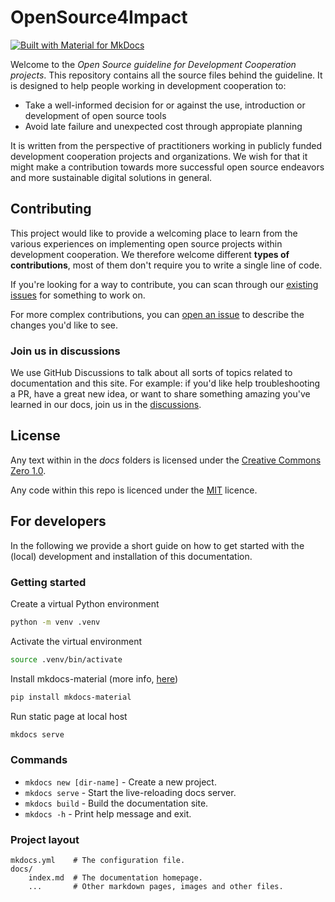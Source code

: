 # OpenSource4Impact

[![Built with Material for MkDocs](https://img.shields.io/badge/Material_for_MkDocs-526CFE?style=for-the-badge&logo=MaterialForMkDocs&logoColor=white)](https://squidfunk.github.io/mkdocs-material/)


Welcome to the *Open Source guideline for Development Cooperation projects*. This repository contains all the source files behind the guideline. It is designed to help people working in development cooperation to:

  - Take a well-informed decision for or against the use, introduction or development of open source tools 
  - Avoid late failure and unexpected cost through appropiate planning

It is written from the perspective of practitioners working in publicly funded development cooperation projects and organizations. We wish for that it might make a contribution towards more successful open source endeavors and more sustainable digital solutions in general.

## Contributing

This project would like to provide a welcoming place to learn from the various experiences on implementing open source projects within development cooperation. We therefore welcome different **types of contributions**, most of them don't require you to write a single line of code.

If you're looking for a way to contribute, you can scan through our [existing issues](https://github.com/GFA-DIU/GFA-DIU.github.io/issues) for something to work on. 

For more complex contributions, you can [open an issue](https://github.com/GFA-DIU/GFA-DIU.github.io/issues) to describe the changes you'd like to see.


### Join us in discussions

We use GitHub Discussions to talk about all sorts of topics related to documentation and this site. For example: if you'd like help troubleshooting a PR, have a great new idea, or want to share something amazing you've learned in our docs, join us in the [discussions](https://github.com/GFA-DIU/GFA-DIU.github.io/issues).

## License

Any text within in the *docs* folders is  licensed under the [Creative Commons Zero 1.0](https://creativecommons.org/publicdomain/zero/1.0/).

Any code within this repo is licenced under the [MIT](LICENSE-CODE) licence.


## For developers

In the following we provide a short guide on how to get started with the (local) development and installation of this documentation.

### Getting started
Create a virtual Python environment
```Bash
python -m venv .venv
```

Activate the virtual environment
```Bash
source .venv/bin/activate
```

Install mkdocs-material (more info, [here](https://squidfunk.github.io/mkdocs-material/getting-started/))
```Bash
pip install mkdocs-material
```

Run static page at local host
```Bash
mkdocs serve
```

### Commands

* `mkdocs new [dir-name]` - Create a new project.
* `mkdocs serve` - Start the live-reloading docs server.
* `mkdocs build` - Build the documentation site.
* `mkdocs -h` - Print help message and exit.

### Project layout

    mkdocs.yml    # The configuration file.
    docs/
        index.md  # The documentation homepage.
        ...       # Other markdown pages, images and other files.
